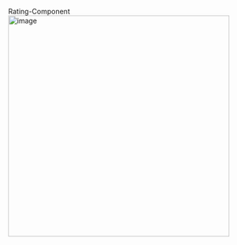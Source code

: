 Rating-Component
<img width="449" alt="image" src="https://user-images.githubusercontent.com/52883959/161415010-f0234953-e6bd-4af0-99e7-6bd164fe0180.png">
